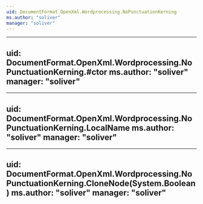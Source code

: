 ```yaml
---
uid: DocumentFormat.OpenXml.Wordprocessing.NoPunctuationKerning
ms.author: "soliver"
manager: "soliver"
---
```


---
uid: DocumentFormat.OpenXml.Wordprocessing.NoPunctuationKerning.#ctor
ms.author: "soliver"
manager: "soliver"
---

---
uid: DocumentFormat.OpenXml.Wordprocessing.NoPunctuationKerning.LocalName
ms.author: "soliver"
manager: "soliver"
---

---
uid: DocumentFormat.OpenXml.Wordprocessing.NoPunctuationKerning.CloneNode(System.Boolean)
ms.author: "soliver"
manager: "soliver"
---
